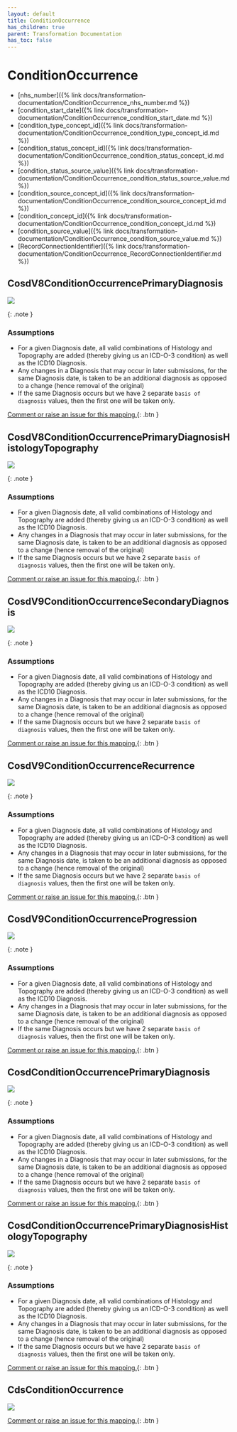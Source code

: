 ```yaml
---
layout: default
title: ConditionOccurrence
has_children: true
parent: Transformation Documentation
has_toc: false
---
```


# ConditionOccurrence
* [nhs_number]({% link docs/transformation-documentation/ConditionOccurrence_nhs_number.md %})
* [condition_start_date]({% link docs/transformation-documentation/ConditionOccurrence_condition_start_date.md %})
* [condition_type_concept_id]({% link docs/transformation-documentation/ConditionOccurrence_condition_type_concept_id.md %})
* [condition_status_concept_id]({% link docs/transformation-documentation/ConditionOccurrence_condition_status_concept_id.md %})
* [condition_status_source_value]({% link docs/transformation-documentation/ConditionOccurrence_condition_status_source_value.md %})
* [condition_source_concept_id]({% link docs/transformation-documentation/ConditionOccurrence_condition_source_concept_id.md %})
* [condition_concept_id]({% link docs/transformation-documentation/ConditionOccurrence_condition_concept_id.md %})
* [condition_source_value]({% link docs/transformation-documentation/ConditionOccurrence_condition_source_value.md %})
* [RecordConnectionIdentifier]({% link docs/transformation-documentation/ConditionOccurrence_RecordConnectionIdentifier.md %})

## CosdV8ConditionOccurrencePrimaryDiagnosis
<a href="CosdV8ConditionOccurrencePrimaryDiagnosis.svg" target="_blank"><img src="CosdV8ConditionOccurrencePrimaryDiagnosis.svg" /></a>

{: .note }
### Assumptions
* For a given Diagnosis date, all valid combinations of Histology and Topography are added (thereby giving us an ICD-O-3 condition) as well as the ICD10 Diagnosis.
* Any changes in a Diagnosis that may occur in later submissions, for the same Diagnosis date, is taken to be an additional diagnosis as opposed to a change (hence removal of the original)
* If the same Diagnosis occurs but we have 2 separate `basis of diagnosis` values, then the first one will be taken only.				

[Comment or raise an issue for this mapping.](https://github.com/answerdigital/oxford-omop-data-mapper/issues/new?title=CosdV8ConditionOccurrencePrimaryDiagnosis%20mapping){: .btn }
## CosdV8ConditionOccurrencePrimaryDiagnosisHistologyTopography
<a href="CosdV8ConditionOccurrencePrimaryDiagnosisHistologyTopography.svg" target="_blank"><img src="CosdV8ConditionOccurrencePrimaryDiagnosisHistologyTopography.svg" /></a>

{: .note }
### Assumptions
* For a given Diagnosis date, all valid combinations of Histology and Topography are added (thereby giving us an ICD-O-3 condition) as well as the ICD10 Diagnosis.
* Any changes in a Diagnosis that may occur in later submissions, for the same Diagnosis date, is taken to be an additional diagnosis as opposed to a change (hence removal of the original)
* If the same Diagnosis occurs but we have 2 separate `basis of diagnosis` values, then the first one will be taken only.				

[Comment or raise an issue for this mapping.](https://github.com/answerdigital/oxford-omop-data-mapper/issues/new?title=CosdV8ConditionOccurrencePrimaryDiagnosisHistologyTopography%20mapping){: .btn }
## CosdV9ConditionOccurrenceSecondaryDiagnosis
<a href="CosdV9ConditionOccurrenceSecondaryDiagnosis.svg" target="_blank"><img src="CosdV9ConditionOccurrenceSecondaryDiagnosis.svg" /></a>

{: .note }
### Assumptions
* For a given Diagnosis date, all valid combinations of Histology and Topography are added (thereby giving us an ICD-O-3 condition) as well as the ICD10 Diagnosis.
* Any changes in a Diagnosis that may occur in later submissions, for the same Diagnosis date, is taken to be an additional diagnosis as opposed to a change (hence removal of the original)
* If the same Diagnosis occurs but we have 2 separate `basis of diagnosis` values, then the first one will be taken only.				

[Comment or raise an issue for this mapping.](https://github.com/answerdigital/oxford-omop-data-mapper/issues/new?title=CosdV9ConditionOccurrenceSecondaryDiagnosis%20mapping){: .btn }
## CosdV9ConditionOccurrenceRecurrence
<a href="CosdV9ConditionOccurrenceRecurrence.svg" target="_blank"><img src="CosdV9ConditionOccurrenceRecurrence.svg" /></a>

{: .note }
### Assumptions
* For a given Diagnosis date, all valid combinations of Histology and Topography are added (thereby giving us an ICD-O-3 condition) as well as the ICD10 Diagnosis.
* Any changes in a Diagnosis that may occur in later submissions, for the same Diagnosis date, is taken to be an additional diagnosis as opposed to a change (hence removal of the original)
* If the same Diagnosis occurs but we have 2 separate `basis of diagnosis` values, then the first one will be taken only.				

[Comment or raise an issue for this mapping.](https://github.com/answerdigital/oxford-omop-data-mapper/issues/new?title=CosdV9ConditionOccurrenceRecurrence%20mapping){: .btn }
## CosdV9ConditionOccurrenceProgression
<a href="CosdV9ConditionOccurrenceProgression.svg" target="_blank"><img src="CosdV9ConditionOccurrenceProgression.svg" /></a>

{: .note }
### Assumptions
* For a given Diagnosis date, all valid combinations of Histology and Topography are added (thereby giving us an ICD-O-3 condition) as well as the ICD10 Diagnosis.
* Any changes in a Diagnosis that may occur in later submissions, for the same Diagnosis date, is taken to be an additional diagnosis as opposed to a change (hence removal of the original)
* If the same Diagnosis occurs but we have 2 separate `basis of diagnosis` values, then the first one will be taken only.				

[Comment or raise an issue for this mapping.](https://github.com/answerdigital/oxford-omop-data-mapper/issues/new?title=CosdV9ConditionOccurrenceProgression%20mapping){: .btn }
## CosdConditionOccurrencePrimaryDiagnosis
<a href="CosdConditionOccurrencePrimaryDiagnosis.svg" target="_blank"><img src="CosdConditionOccurrencePrimaryDiagnosis.svg" /></a>

{: .note }
### Assumptions
* For a given Diagnosis date, all valid combinations of Histology and Topography are added (thereby giving us an ICD-O-3 condition) as well as the ICD10 Diagnosis.
* Any changes in a Diagnosis that may occur in later submissions, for the same Diagnosis date, is taken to be an additional diagnosis as opposed to a change (hence removal of the original)
* If the same Diagnosis occurs but we have 2 separate `basis of diagnosis` values, then the first one will be taken only.				

[Comment or raise an issue for this mapping.](https://github.com/answerdigital/oxford-omop-data-mapper/issues/new?title=CosdConditionOccurrencePrimaryDiagnosis%20mapping){: .btn }
## CosdConditionOccurrencePrimaryDiagnosisHistologyTopography
<a href="CosdConditionOccurrencePrimaryDiagnosisHistologyTopography.svg" target="_blank"><img src="CosdConditionOccurrencePrimaryDiagnosisHistologyTopography.svg" /></a>

{: .note }
### Assumptions
* For a given Diagnosis date, all valid combinations of Histology and Topography are added (thereby giving us an ICD-O-3 condition) as well as the ICD10 Diagnosis.
* Any changes in a Diagnosis that may occur in later submissions, for the same Diagnosis date, is taken to be an additional diagnosis as opposed to a change (hence removal of the original)
* If the same Diagnosis occurs but we have 2 separate `basis of diagnosis` values, then the first one will be taken only.				

[Comment or raise an issue for this mapping.](https://github.com/answerdigital/oxford-omop-data-mapper/issues/new?title=CosdConditionOccurrencePrimaryDiagnosisHistologyTopography%20mapping){: .btn }
## CdsConditionOccurrence
<a href="CdsConditionOccurrence.svg" target="_blank"><img src="CdsConditionOccurrence.svg" /></a>

[Comment or raise an issue for this mapping.](https://github.com/answerdigital/oxford-omop-data-mapper/issues/new?title=CdsConditionOccurrence%20mapping){: .btn }
